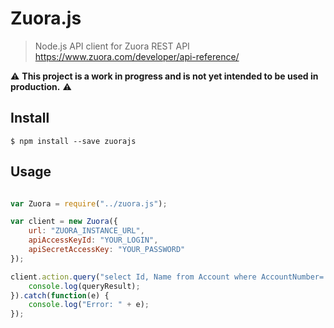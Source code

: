 Zuora.js
========
> Node.js API client for Zuora REST API https://www.zuora.com/developer/api-reference/

:warning: __This project is a work in progress and is not yet intended to be used in production.__ :warning:


## Install

```
$ npm install --save zuorajs
```

## Usage

```javascript

var Zuora = require("../zuora.js");

var client = new Zuora({
    url: "ZUORA_INSTANCE_URL",
    apiAccessKeyId: "YOUR_LOGIN",
    apiSecretAccessKey: "YOUR_PASSWORD"
});

client.action.query("select Id, Name from Account where AccountNumber='XXXX'").then(function(queryResult) {
    console.log(queryResult);
}).catch(function(e) {
    console.log("Error: " + e);
});

```
